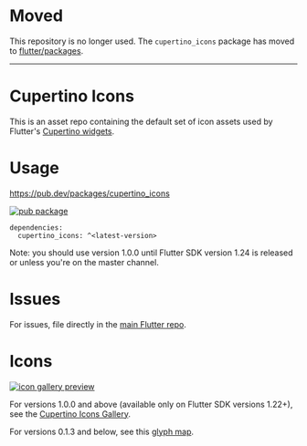 # Moved

This repository is no longer used. The `cupertino_icons` package has moved to
[flutter/packages](https://github.com/flutter/packages/tree/master/third_party/packages/cupertino_icons).

---

# Cupertino Icons

This is an asset repo containing the default set of icon assets used by
Flutter's [Cupertino widgets](https://github.com/flutter/flutter/tree/master/packages/flutter/lib/src/cupertino).

# Usage

https://pub.dev/packages/cupertino_icons

[![pub package](https://img.shields.io/pub/v/cupertino_icons.svg)](https://pub.dev/packages/cupertino_icons)

```
dependencies:
  cupertino_icons: ^<latest-version>
```

Note: you should use version 1.0.0 until Flutter SDK version 1.24 is released or
unless you're on the master channel.

# Issues

For issues, file directly in the [main Flutter repo](https://github.com/flutter/flutter).

# Icons

[![icon gallery preview](gallery_preview_1.0.0.png)](https://flutter.github.io/cupertino_icons)

For versions 1.0.0 and above (available only on Flutter SDK versions 1.22+), see the [Cupertino Icons Gallery](https://flutter.github.io/cupertino_icons).

For versions 0.1.3 and below, see this [glyph map](https://raw.githubusercontent.com/flutter/cupertino_icons/master/map.png).
